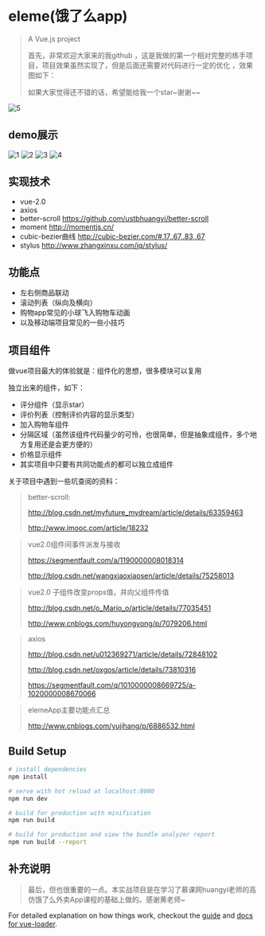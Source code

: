 # eleme(饿了么app)

> A Vue.js project
>
> 首先，非常欢迎大家来的我github ，这是我做的第一个相对完整的练手项目，项目效果虽然实现了，但是后面还需要对代码进行一定的优化 ，效果图如下：
>
> 如果大家觉得还不错的话，希望能给我一个star~谢谢~~

 ![5](images\5.jpg)



## demo展示 ##

 ![1](images\1.png) ![2](images\2.png) ![3](images\3.png) ![4](images\4.png)



## 实现技术 ##

- vue-2.0
- axios
- better-scroll    https://github.com/ustbhuangyi/better-scroll
- moment    http://momentjs.cn/
- cubic-bezier曲线    http://cubic-bezier.com/#.17,.67,.83,.67
- stylus    http://www.zhangxinxu.com/jq/stylus/

## 功能点 ##

- 左右侧商品联动
- 滚动列表（纵向及横向）
- 购物app常见的小球飞入购物车动画
- 以及移动端项目常见的一些小技巧

## 项目组件 ##

做vue项目最大的体验就是：组件化的思想，很多模块可以复用

独立出来的组件，如下：

- 评分组件（显示star）
- 评价列表（控制评价内容的显示类型）
- 加入购物车组件
- 分隔区域（虽然该组件代码量少的可怜，也很简单，但是抽象成组件，多个地方复用还是会更方便的）
- 价格显示组件
- 其实项目中只要有共同功能点的都可以独立成组件



关于项目中遇到一些坑查阅的资料：

> better-scroll:
>
> http://blog.csdn.net/myfuture_mydream/article/details/63359463
>
> http://www.imooc.com/article/18232



> vue2.0组件间事件派发与接收
>
> https://segmentfault.com/a/1190000008018314
>
> http://blog.csdn.net/wangxiaoxiaosen/article/details/75258013



> vue2.0 子组件改变props值，并向父组件传值
>
> http://blog.csdn.net/o_Mario_o/article/details/77035451
>
> http://www.cnblogs.com/huyongyong/p/7079206.html



> axios
>
> http://blog.csdn.net/u012369271/article/details/72848102
>
> http://blog.csdn.net/oxgos/article/details/73810316
>
> https://segmentfault.com/q/1010000008669725/a-1020000008670066



> elemeApp主要功能点汇总
>
> http://www.cnblogs.com/yujihang/p/6886532.html



## Build Setup

``` bash
# install dependencies
npm install

# serve with hot reload at localhost:8080
npm run dev

# build for production with minification
npm run build

# build for production and view the bundle analyzer report
npm run build --report
```



## 补充说明 ##

> 最后，但也很重要的一点。本实战项目是在学习了慕课网huangyi老师的高仿饿了么外卖App课程的基础上做的。感谢黄老师~



For detailed explanation on how things work, checkout the [guide](http://vuejs-templates.github.io/webpack/) and [docs for vue-loader](http://vuejs.github.io/vue-loader).

